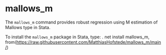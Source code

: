 # mallows_m

The `mallows_m` command provides robust regression using M estimation of Mallows type in Stata.

To install the `mallows_m` package in Stata, type: 
    . net install mallows_m, from(https://raw.githubusercontent.com/MatthiasHofstede/mallows_m/main/)
